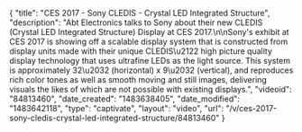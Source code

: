 {
    "title": "CES 2017 - Sony CLEDIS - Crystal LED Integrated Structure",
    "description": "Abt Electronics talks to Sony about their new CLEDIS (Crystal LED Integrated Structure) Display at CES 2017.\n\nSony's exhibit at CES 2017 is showing off a scalable display system that is constructed from display units made with their unique CLEDIS\u2122 high picture quality display technology that uses ultrafine LEDs as the light source. This system is approximately 32\u2032 (horizontal) x 9\u2032 (vertical), and reproduces rich color tones as well as smooth moving and still images, delivering visuals the likes of which are not possible with existing displays.",
    "videoid": "84813460",
    "date_created": "1483638405",
    "date_modified": "1483642118",
    "type": "captivate",
    "layout": "video",
    "url": "\/v\/ces-2017-sony-cledis-crystal-led-integrated-structure\/84813460"
}